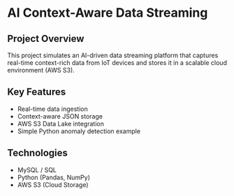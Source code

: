 
# AI Context-Aware Data Streaming

## Project Overview
This project simulates an AI-driven data streaming platform that captures real-time context-rich data from IoT devices and stores it in a scalable cloud environment (AWS S3).

## Key Features
- Real-time data ingestion
- Context-aware JSON storage
- AWS S3 Data Lake integration
- Simple Python anomaly detection example

## Technologies
- MySQL / SQL
- Python (Pandas, NumPy)
- AWS S3 (Cloud Storage)
